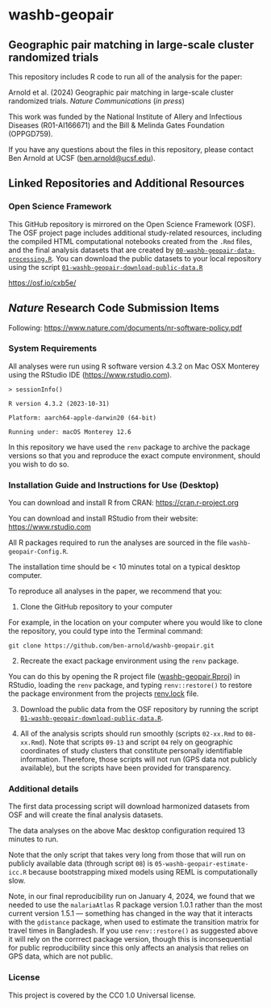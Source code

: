 # washb-geopair

## Geographic pair matching in large-scale cluster randomized trials


This repository includes R code to run all of the analysis for the paper:

Arnold et al. (2024) Geographic pair matching in large-scale cluster randomized trials. _Nature Communications_ (_in press_)

This work was funded by the National Institute of Allery and Infectious Diseases (R01-AI166671) and the Bill & Melinda Gates Foundation (OPPGD759).

If you have any questions about the files in this repository, please contact Ben Arnold at UCSF (ben.arnold@ucsf.edu).

## Linked Repositories and Additional Resources

### Open Science Framework
This GitHub repository is mirrored on the Open Science Framework (OSF).  The OSF project page includes additional study-related resources, including the compiled HTML computational notebooks created from the `.Rmd` files, and the final analysis datasets that are created by [`00-washb-geopair-data-processing.R`](https://github.com/ben-arnold/washb-geopair/blob/main/R/00-washb-geopair-data-processing.R).  You can download the public datasets to your local repository using the script [`01-washb-geopair-download-public-data.R`](https://github.com/ben-arnold/washb-geopair/blob/main/R/01-washb-geopair-download-public-data.R)

https://osf.io/cxb5e/

## _Nature_ Research Code Submission Items

Following: https://www.nature.com/documents/nr-software-policy.pdf

### System Requirements

All analyses were run using R software version 4.3.2 on Mac OSX Monterey using the RStudio IDE (https://www.rstudio.com).

`> sessionInfo()`

`R version 4.3.2 (2023-10-31)`

`Platform: aarch64-apple-darwin20 (64-bit)`

`Running under: macOS Monterey 12.6`

In this repository we have used the `renv` package to archive the package versions so that you and reproduce the exact compute environment, should you wish to do so. 

### Installation Guide and Instructions for Use (Desktop)

You can download and install R from CRAN: https://cran.r-project.org

You can download and install RStudio from their website: https://www.rstudio.com

All R packages required to run the analyses are sourced in the file `washb-geopair-Config.R`.

The installation time should be < 10 minutes total on a typical desktop computer.

To reproduce all analyses in the paper, we recommend that you: 

1. Clone the GitHub repository to your computer

For example, in the location on your computer where you would like to clone the repository, you could type into the Terminal command:

`git clone https://github.com/ben-arnold/washb-geopair.git`

2. Recreate the exact package environment using the `renv` package. 

You can do this by opening the R project file ([washb-geopair.Rproj](https://github.com/ben-arnold/washb-geopair/blob/main/washb-geopair.Rproj)) in RStudio, loading the `renv` package, and typing `renv::restore()` to restore the package environment from the projects [renv.lock](https://github.com/ben-arnold/washb-geopair/blob/main/renv.lock) file. 

3. Download the public data from the OSF repository by running the script [`01-washb-geopair-download-public-data.R`](https://github.com/ben-arnold/washb-geopair/blob/main/R/01-washb-geopair-download-public-data.R).
  
4. All of the analysis scripts should run smoothly (scripts `02-xx.Rmd` to `08-xx.Rmd`).  Note that scripts `09-13` and script `04` rely on geographic coordinates of study clusters that constitute personally identifiable information. Therefore, those scripts will not run (GPS data not publicly available), but the scripts have been provided for transparency.

### Additional details

The first data processing script will download harmonized datasets from OSF and will create the final analysis datasets.

The data analyses on the above Mac desktop configuration required 13 minutes to run. 

Note that the only script that takes very long from those that will run on publicly available data (through script `08`) is `05-washb-geopair-estimate-icc.R` because bootstrapping mixed models using REML is computationally slow.

Note, in our final reproducibility run on January 4, 2024, we found that we needed to use the `malariaAtlas` R package version 1.0.1 rather than the most current version 1.5.1 — something has changed in the way that it interacts with the `gdistance` package, when used to estimate the transition matrix for travel times in Bangladesh.  If you use `renv::restore()` as suggested above it will rely on the corrrect package version, though this is inconsequential for public reproducibility since this only affects an analysis that relies on GPS data, which are not public.

### License

This project is covered by the CC0 1.0 Universal license.
